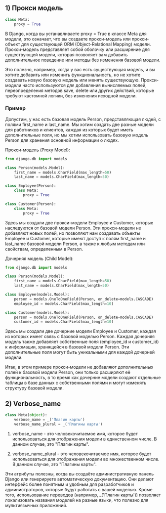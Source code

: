 

##  1) Прокси модель
```python
class Meta:
    proxy = True
```
В Django, когда вы устанавливаете proxy = True в классе Meta для модели, это означает, что вы создаете прокси-модель или прокси-объект для существующей ORM (Object-Relational Mapping) модели. Прокси-модель представляет собой оболочку или расширение для существующей модели, которая позволяет вам добавить дополнительное поведение или методы без изменения базовой модели.

Это полезно, например, когда у вас есть существующая модель, и вы хотите добавить или изменить функциональность, но не хотите создавать новую базовую модель или менять существующую. Прокси-модели часто используются для добавления вычисляемых полей, переопределения методов save, delete или других действий, которые требуют кастомной логики, без изменения исходной модели.

### Пример
Допустим, у нас есть базовая модель Person, представляющая людей, с полями first_name и last_name. Мы хотим создать две разные модели для работников и клиентов, каждая из которых будет иметь дополнительные поля, но мы хотим использовать базовую модель Person для хранения основной информации о людях.

Прокси-модель (Proxy Model):

```python
from django.db import models

class Person(models.Model):
    first_name = models.CharField(max_length=50)
    last_name = models.CharField(max_length=50)

class Employee(Person):
    class Meta:
        proxy = True

class Customer(Person):
    class Meta:
        proxy = True
```
Здесь мы создали две прокси-модели Employee и Customer, которые наследуются от базовой модели Person. Эти прокси-модели не добавляют новых полей, но позволяют нам создавать объекты Employee и Customer, которые имеют доступ к полям first_name и last_name базовой модели Person, а также к любым методам или свойствам, определенным в Person.

Дочерняя модель (Child Model):

```python
from django.db import models

class Person(models.Model):
    first_name = models.CharField(max_length=50)
    last_name = models.CharField(max_length=50)

class Employee(models.Model):
    person = models.OneToOneField(Person, on_delete=models.CASCADE)
    employee_id = models.CharField(max_length=10)

class Customer(models.Model):
    person = models.OneToOneField(Person, on_delete=models.CASCADE)
    customer_id = models.CharField(max_length=10)
```
Здесь мы создали две дочерние модели Employee и Customer, каждая из которых имеет связь с базовой моделью Person. Каждая дочерняя модель также добавляет собственные поля (employee_id и customer_id) к информации, хранящейся в базовой модели Person. Эти дополнительные поля могут быть уникальными для каждой дочерней модели.

Итак, в этом примере прокси-модели не добавляют дополнительных полей к базовой модели Person, они только расширяют её функциональность, в то время как дочерние модели создают отдельные таблицы в базе данных с собственными полями и могут изменять структуру базовой модели.

## 2) Verbose_name

```python
class Meta(object):
    verbose_name = _('Плагин карты')
    verbose_name_plural = _('Плагины карты')
```
1) verbose_name - это человекочитаемое имя, которое будет использоваться для отображения модели в единственном числе. В данном случае, это "Плагин карты".

2) verbose_name_plural - это человекочитаемое имя, которое будет использоваться для отображения модели во множественном числе. В данном случае, это "Плагины карты".

Эти атрибуты полезны, когда вы создаёте административную панель Django или генерируете автоматическую документацию. Они делают интерфейс более понятным и удобным для разработчиков и администраторов, которые будут работать с вашей моделью. Кроме того, использование переводов (например, _('Плагин карты')) позволяет локализовать названия моделей на разные языки, что полезно для мультиязычных приложений.